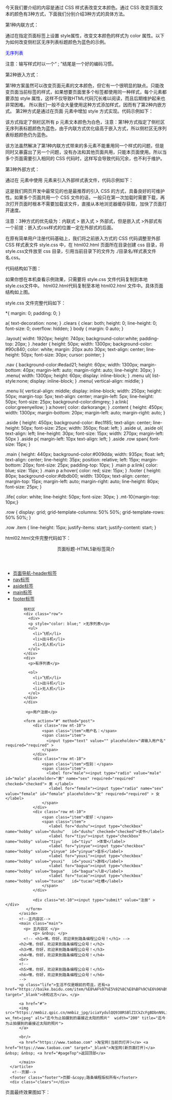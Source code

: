 今天我们要介绍的内容是通过 CSS 样式表改变文本颜色。通过 CSS 改变页面文本的颜色有3种方式，下面我们分别介绍3种方式的具体方法。

第1种内联方式：

通过在指定页面标签上设置 style属性，改变文本颜色的样式为 color 属性。以下为如何改变侧栏区无序列表标题颜色为蓝色的示例。

<p style="color: blue;">无序列表</p>

注意：输写样式时以一个“ ; ”结尾是一个好的编码习惯。

第2种嵌入方式：

第1种方案虽然可以改变页面元素的文本颜色，但它有一个很明显的缺点。只能改变页面当前标签的样式，如果想要页面里多个标签都使用同一种样式，每个元素都要添加 style 属性，这样不仅导致HTML代码冗长难以阅读，而且后期维护起来也非常困难。 所以我们一般不会大量使用这种方式添加样式，因而有了第2种内嵌方式。
第2种方式是通过在页面 <head> 元素中增加 style 方式实现。代码示例如下：

<!DOCTYPE html>
<html>
	<head>
	    <style type="text/css">
	         .aside p{
		          color: white;
		        }
	    </style>
	</head>
	<body></body>
</html>

该方式指定了侧栏区所有 p 元素文本颜色为白色，注意：第1种方式指定了侧栏区无序列表标题颜色为蓝色，由于内联方式优化级高于嵌入方式，所以侧栏区无序列表标题颜色仍为蓝色。

该方法虽然解决了第1种内联方式带来的多元素不能重用同一个样式的问题，但是同时又暴露出了另一个问题，没有办法和其他页面共用，只能本页面使用。所以当多个页面需要引入相同的 CSS 代码时，这样写会导致代码冗余，也不利于维护。

第3种外部方式：

通过在 <head> 元素中使用 <link> 元素来引入外部样式表文件，代码示例如下：

<!DOCTYPE html>
<html>
	<head>
    	<link rel="stylesheet" type="text/css" href="./css/style.css">
	</head>
	<body></body>
</html>

这是我们网页开发中最常见的也是最推荐的引入 CSS 的方式，具备良好的可维护性。如果多个页面共用一个 CSS 文件的话，一般只在第一次加载时需要下载，再次打开页面时根本不需要加载该文件，直接从本地浏览器缓存获取，加快了页面打开速度。

注意：3种方式的优先级为：内联式 > 嵌入式 > 外部式，但是嵌入式 >外部式有一个前提：嵌入式css样式的位置一定在外部式的后面。

在原有简单用户注册代码基础上，我们将之前嵌入方式的 CSS 代码调整至外部 CSS 样式表文件 style.css 中，在 html02.html 页面所在目录创建 css 目录，将 style.css文件放至 css 目录，引用当前目录下的文件为 ./目录名/样式表文件名.css。

代码结构如下图：

如果你想在本机查看示例效果，只需要将 style.css 文件代码复制到本地 style.css文件中。 html02.html代码复制至本地 html02.html 文件中。具体页面结构如上图。

style.css 文件完整代码如下：


*{
    margin: 0;
    padding: 0;
}

a{
    text-decoration: none;
}
.clears {
    clear: both;
    height: 0;
    line-height: 0;
    font-size: 0;
    overflow: hidden;
}
body {
    margin: 0 auto;
}

.layout{
    widht: 1920px;
    height: 740px;
    background-color:white;
    padding-top: 20px;
}
.header {
    height: 50px;
    width: 1300px;
    background-color: #90c840;
    color: white;
    margin: 20px auto 30px;
    text-align: center;
    line-height: 50px;
    font-size: 30px;
    cursor: pointer;
}


.nav {
    background-color:#edad21;
    height: 60px;
    width: 1300px;
    margin-bottom: 40px;
    margin-left: auto;
    margin-right: auto;
    line-height: 30px;
}
.menu{
    width: 1300px;
    height: 60px;
    display: inline-block;
}
.menu ul{
    list-style:none;
    display: inline-block;
}
.menu{
    vertical-align: middle;
}

.menu li{
    vertical-align: middle;
    display: inline-block;
    width: 250px;
    height: 50px;
    margin-top: 5px;
    text-align: center;
    margin-left: 5px;
    line-height: 50px;
    font-size: 25px;
    background-color:dimgrey;
}
a:link{
    color:greenyellow;
}
a:hover{
    color: darkorange;
}
.content {
    height: 450px;
    width: 1300px;
    margin-bottom: 20px;
    margin-left: auto;
    margin-right: auto;
}

.aside {
    height: 450px;
    background-color: #ec1f85;
    text-align: center;
    line-height: 50px;
    font-size: 25px;
    width: 350px;
    float: left;
}
.aside ul, .aside ol{
    text-align: left;
    line-height: 30px;
    font-size: 15px;
    width: 270px;
    margin-left: 50px
}
.aside p{
  margin-left: 10px
  text-align: left;
}
.aside .row span{
  font-size: 15px;
}

.main {
    height: 440px;
    background-color:#009dda;
    width: 935px;
    float: left;
    text-align: center;
    line-height: 35px;
    position: relative;
    left: 15px;
    margin-bottom: 20px;
    font-size: 25px;
    padding-top: 10px;
}
.main p a:link{
    color: blue;
    size: 15px;
}
.main p a:hover{
    color: red;
    size: 15px;
}
.footer {
    height: 80px;
    background-color:#dbdb00;
    width: 1300px;
    text-align: center;
    margin-top: 15px;
    margin-left: auto;
    margin-right: auto;
    line-height: 80px;
    font-size: 25px;
}

.life{
    color: white;
    line-height: 50px;
    font-size: 30px;
}
.mt-10{margin-top: 10px;}

.row {
  display: grid;
  grid-template-columns: 50% 50%;
  grid-template-rows: 50% 50%;
}

.row  .item {
  line-height: 15px;
  justify-items: start;
  justify-content: start;
}

html02.html文件完整代码如下：

<!DOCTYPE html>
<html>
  <!--注释   页头   -->
  <head> 
    <!--注释   页头标题   -->
    <title> CSS 基础知识：「02」通过样式表修改页面文本颜色 </title> 
    <link rel="stylesheet" type="text/css" href="./css/style.css">
    <style type="text/css">
        .aside p{
          color: white;
        }
    </style>
  </head>
<body>
  <span id="pageTop" name="pageTop"></span>
  <div class="layout">
     <!--页面标题-->
      <header class="header">页面标题-HTML5新标签简介</header>
       <!--页面导航-->
      <nav class="nav">
        <ul class="menu">
              <li><a href="#">页面导航-header标签</a></li>
              <li><a href="#">nav标签</a></li>
              <li><a href="#">aside标签</a></li>
              <li><a href="#">main标签</a></li>
              <li><a href="#">footer标签</a></li>
          </ul>
      </nav>
      <article class="content">
          <!--侧栏区-->
          <aside class="aside">

            侧栏区
            <div class="row">
              <div>
              <p style="color: blue;" >无序列表</p>
              <ul>
                <li>飞机</li>
                <li>战斗机</li>
                <li>无人机</li>
              </ul>
            </div>
            <div>
              <p>有序列表</p>

              <ol>
                <li>飞机</li>
                <li>战斗机</li>
                <li>无人机</li>
              </ol>
            </div>
            </div>

             <p>用户注册</p>

            <form action="#" method="post">
                <div class="row mt-10">
                    <span class="item">用户名：</span>
                    <span class="item">
                      <input type="text" value="" placeholder="请输入用户名" required="required" >                 
                    </span>
                </div>
                <div class="row mt-10">
                    <span class="item">性别：</span>
                    <span class="item">
                      <label for="male"><input type="radio" value="male" id="male" placeholder="男" name="sex" required="required" checked="checked"> 男 </label>
                       <label for="female"><input type="radio" name="sex"  value="female" id="female" placeholder="女" required="required" > 女 </label>          
                    </span>
                </div>
                <div class="row mt-10">
                    <span class="item">爱好：</span>
                    <span class="item">
                       <label for="dushu"><input type="checkbox" name="hobby" value="dushu"   id="dushu" checked="checked">读书</label>
                       <label for="tiyu"><input type="checkbox"  name="hobby" value="tiyu"    id="tiyu"  >体育</label>
                       <label for="yinyue"><input type="checkbox" name="hobby" value="yinyue" id="yinyue">音乐</label>
                       <label for="youxi"><input type="checkbox" name="hobby" value="youxi"   id="youxi">游戏</label>
                       <label for="bagua"><input type="checkbox" name="hobby" value="bagua"   id="bagua">八卦</label>
                       <label for="tucao"><input type="checkbox" name="hobby" value="tucao"   id="tucao">吐槽</label>        
                    </span>
                </div>

                <div class="mt-10"><input type="submit" value="注册" ></div>
             </form>
          </aside>
          <!--主内容区-->
          <main class="main">
            <p> 主内容区 </p>
                <p> &nbsp; </p>
            <!-- <h1>嘿，你好，欢迎来到路条编程公众号！</h1> -->
          <h2>嘿，你好，欢迎来到路条编程公众号！</h2>
          <h3>嘿，你好，欢迎来到路条编程公众号！</h3>
          <h4>嘿，你好，欢迎来到路条编程公众号！</h4>
          <br>
          <!-- 
          <h5>嘿，你好，欢迎来到路条编程公众号！</h5>
          <h6>嘿，你好，欢迎来到路条编程公众号！</h6>
          -->
          <p class="life">生活不仅是眼前的苟且，还有<a href="https://baike.baidu.com/item/%E8%AF%97%E5%92%8C%E8%BF%9C%E6%96%B9/19483889" target="_blank">诗和远方</a>。</p> 

          <a href="#">
          <img src="https://mmbiz.qpic.cn/mmbiz_jpg/iciaYydulQQ938RSBlZICkZcFgBDbnN9LicG0Vib2H8iarZsgmPeCibyg4fhEcFcHlicO3EyH2ds6Qrc4NFyA8BbPohuQ/0?wx_fmt=jpeg" alt="迄今为止拍摄到的最接近太阳的照片"  width="200" title="迄今为止拍摄到的最接近太阳的照片">
          </a>

          <br/>
          <a href="https://www.taobao.com" >淘宝网(当前页打开)</a> <a href="https://www.taobao.com" target="_blank">淘宝网(新页面打开)</a> &nbsp; &nbsp; <a href="#pageTop">返回顶部</a>

          </main>
      </article>
       <!--页脚-->
      <footer class="footer">页脚-&copy;路条编程版权所有</footer>
      <div class="clears"></div>
  </div>
</body>
</html>

页面最终效果图如下：


